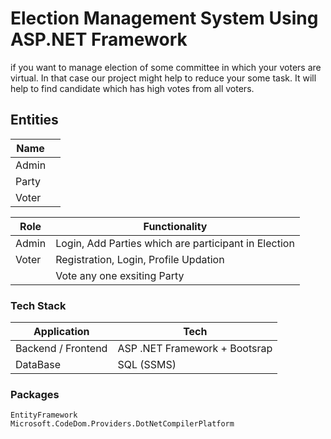 # Election Management System Using ASP.NET Framework 


if you want to manage election of some committee in which your voters are virtual. In that case our project might help to reduce your some task.
It will help to find candidate which has high votes from all voters. 

## Entities 
|Name| |
|---|---|
|Admin| | 
|Party| | 
|Voter| | 


|Role|Functionality|
|---|---|
|Admin|Login, Add Parties which are participant in Election| 
|Voter|Registration, Login, Profile Updation| 
||Vote any one exsiting Party| 

### Tech Stack 

|Application|Tech|
|---|---|
|Backend / Frontend| ASP .NET Framework + Bootsrap|
|DataBase |SQL (SSMS)|

### Packages 
```
EntityFramework
Microsoft.CodeDom.Providers.DotNetCompilerPlatform 
```